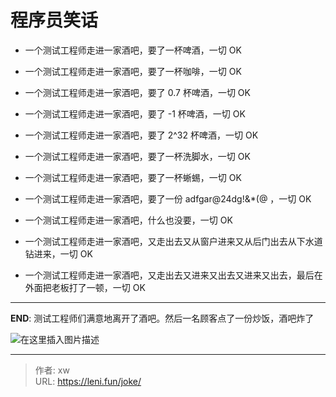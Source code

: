 # 程序员笑话


<!--more-->

- 一个测试工程师走进一家酒吧，要了一杯啤酒，一切 OK
- 一个测试工程师走进一家酒吧，要了一杯咖啡，一切 OK

- 一个测试工程师走进一家酒吧，要了 0.7 杯啤酒，一切 OK
-  一个测试工程师走进一家酒吧，要了 -1 杯啤酒，一切 OK
- 一个测试工程师走进一家酒吧，要了 2^32 杯啤酒，一切 OK
- 一个测试工程师走进一家酒吧，要了一杯洗脚水，一切 OK
- 一个测试工程师走进一家酒吧，要了一杯蜥蜴，一切 OK
- 一个测试工程师走进一家酒吧，要了一份 adfgar@24dg!&*(@ ，一切 OK
-  一个测试工程师走进一家酒吧，什么也没要，一切 OK
-  一个测试工程师走进一家酒吧，又走出去又从窗户进来又从后门出去从下水道钻进来，一切 OK
- 一个测试工程师走进一家酒吧，又走出去又进来又出去又进来又出去，最后在外面把老板打了一顿，一切 OK

---

**END**: 测试工程师们满意地离开了酒吧。然后一名顾客点了一份炒饭，酒吧炸了

![在这里插入图片描述](https://publicpictures.oss-cn-hangzhou.aliyuncs.com/img/2023/08/08/795972a992e3cdf58e7fa83ebd8f1858.gif)


---

> 作者: xw  
> URL: https://leni.fun/joke/  

